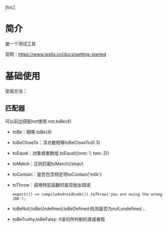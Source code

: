 [toc]

# 简介

是一个测试工具

官网：https://www.jestjs.cn/docs/getting-started

# 基础使用

安装方法：

## 匹配器

可以前边搭配not使用.not.toBe(4)

+ toBe：相等.toBe(4)

+ toBeCloseTo：浮点数相等toBeCloseTo(0.3)

+ toEqual：对象或者数组.toEqual({one: 1, two: 2})

+ toMatch：正则匹配toMatch(/stop/)

+ toContain：是否包含特定项toContain('milk')

+ toThrow：调用特定函数时是否抛出错误

  ```
  expect(() => compileAndroidCode()).toThrow('you are using the wrong JDK');
  ```

+ toBeNull,toBeUndefined,toBeDefined:检测是否为null,undefined...
+ toBeTruthy,toBeFalsy: if语句所判断的真或者假